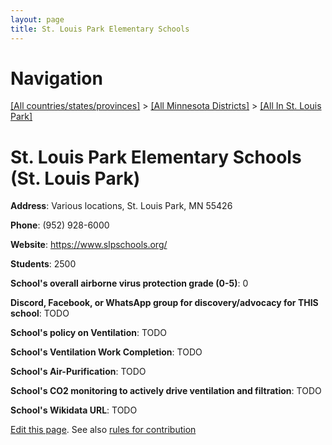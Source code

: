```yaml
---
layout: page
title: St. Louis Park Elementary Schools
---
```

# Navigation

[[All countries/states/provinces]](../../..) > [[All Minnesota Districts]](../..) > [[All In St. Louis Park]](..)

# St. Louis Park Elementary Schools (St. Louis Park)

**Address**: Various locations, St. Louis Park, MN 55426

**Phone**: (952) 928-6000

**Website**: <https://www.slpschools.org/>

**Students**: 2500

**School's overall airborne virus protection grade (0-5)**: 0

**Discord, Facebook, or WhatsApp group for discovery/advocacy for THIS school**: TODO

**School's policy on Ventilation**: TODO

**School's Ventilation Work Completion**: TODO

**School's Air-Purification**: TODO

**School's CO2 monitoring to actively drive ventilation and filtration**: TODO

**School's Wikidata URL**: TODO


[Edit this page](https://github.com/ventilate-schools/MN/edit/main/./St._Louis_Park/St._Louis_Park_Elementary_Schools.md). See also [rules for contribution](../../../contribution-rules/)